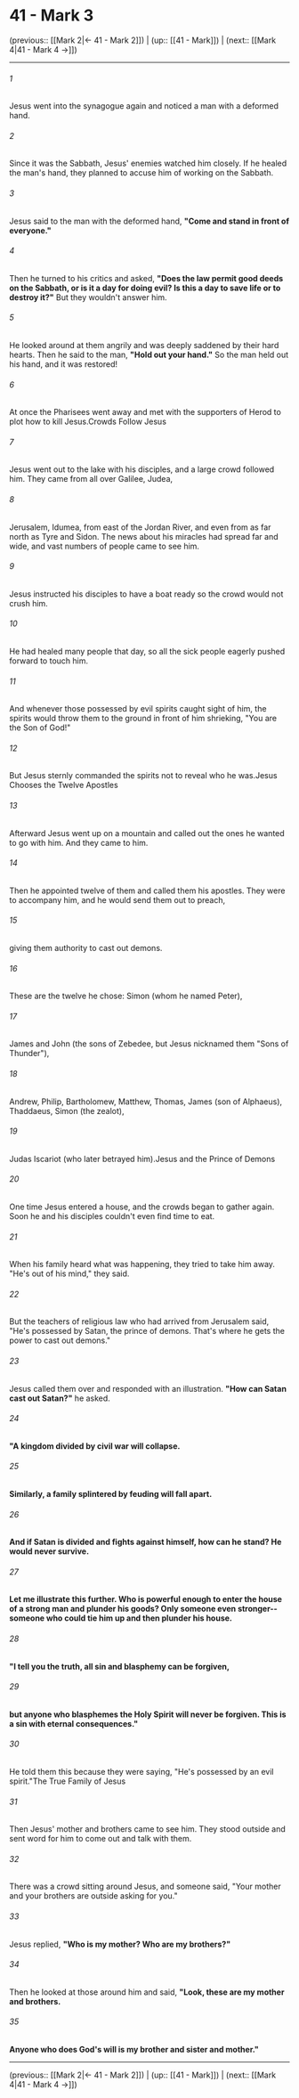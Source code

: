 # 41 - Mark 3

(previous:: [[Mark 2|← 41 - Mark 2]]) | (up:: [[41 - Mark]]) | (next:: [[Mark 4|41 - Mark 4 →]])

***


###### 1 
Jesus went into the synagogue again and noticed a man with a deformed hand. 

###### 2 
Since it was the Sabbath, Jesus' enemies watched him closely. If he healed the man's hand, they planned to accuse him of working on the Sabbath. 

###### 3 
Jesus said to the man with the deformed hand, **"Come and stand in front of everyone."** 

###### 4 
Then he turned to his critics and asked, **"Does the law permit good deeds on the Sabbath, or is it a day for doing evil? Is this a day to save life or to destroy it?"** But they wouldn't answer him. 

###### 5 
He looked around at them angrily and was deeply saddened by their hard hearts. Then he said to the man, **"Hold out your hand."** So the man held out his hand, and it was restored! 

###### 6 
At once the Pharisees went away and met with the supporters of Herod to plot how to kill Jesus.Crowds Follow Jesus 

###### 7 
Jesus went out to the lake with his disciples, and a large crowd followed him. They came from all over Galilee, Judea, 

###### 8 
Jerusalem, Idumea, from east of the Jordan River, and even from as far north as Tyre and Sidon. The news about his miracles had spread far and wide, and vast numbers of people came to see him. 

###### 9 
Jesus instructed his disciples to have a boat ready so the crowd would not crush him. 

###### 10 
He had healed many people that day, so all the sick people eagerly pushed forward to touch him. 

###### 11 
And whenever those possessed by evil spirits caught sight of him, the spirits would throw them to the ground in front of him shrieking, "You are the Son of God!" 

###### 12 
But Jesus sternly commanded the spirits not to reveal who he was.Jesus Chooses the Twelve Apostles 

###### 13 
Afterward Jesus went up on a mountain and called out the ones he wanted to go with him. And they came to him. 

###### 14 
Then he appointed twelve of them and called them his apostles. They were to accompany him, and he would send them out to preach, 

###### 15 
giving them authority to cast out demons. 

###### 16 
These are the twelve he chose: Simon (whom he named Peter), 

###### 17 
James and John (the sons of Zebedee, but Jesus nicknamed them "Sons of Thunder"), 

###### 18 
Andrew, Philip, Bartholomew, Matthew, Thomas, James (son of Alphaeus), Thaddaeus, Simon (the zealot), 

###### 19 
Judas Iscariot (who later betrayed him).Jesus and the Prince of Demons 

###### 20 
One time Jesus entered a house, and the crowds began to gather again. Soon he and his disciples couldn't even find time to eat. 

###### 21 
When his family heard what was happening, they tried to take him away. "He's out of his mind," they said. 

###### 22 
But the teachers of religious law who had arrived from Jerusalem said, "He's possessed by Satan, the prince of demons. That's where he gets the power to cast out demons." 

###### 23 
Jesus called them over and responded with an illustration. **"How can Satan cast out Satan?"** he asked. 

###### 24 
**"A kingdom divided by civil war will collapse.** 

###### 25 
**Similarly, a family splintered by feuding will fall apart.** 

###### 26 
**And if Satan is divided and fights against himself, how can he stand? He would never survive.** 

###### 27 
**Let me illustrate this further. Who is powerful enough to enter the house of a strong man and plunder his goods? Only someone even stronger--someone who could tie him up and then plunder his house.** 

###### 28 
**"I tell you the truth, all sin and blasphemy can be forgiven,** 

###### 29 
**but anyone who blasphemes the Holy Spirit will never be forgiven. This is a sin with eternal consequences."** 

###### 30 
He told them this because they were saying, "He's possessed by an evil spirit."The True Family of Jesus 

###### 31 
Then Jesus' mother and brothers came to see him. They stood outside and sent word for him to come out and talk with them. 

###### 32 
There was a crowd sitting around Jesus, and someone said, "Your mother and your brothers are outside asking for you." 

###### 33 
Jesus replied, **"Who is my mother? Who are my brothers?"** 

###### 34 
Then he looked at those around him and said, **"Look, these are my mother and brothers.** 

###### 35 
**Anyone who does God's will is my brother and sister and mother."**

***

(previous:: [[Mark 2|← 41 - Mark 2]]) | (up:: [[41 - Mark]]) | (next:: [[Mark 4|41 - Mark 4 →]])
